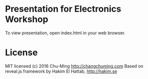 # Presentation for Electronics Workshop

To view presentation, open index.html in your web browser.

# License

MIT licensed
(c) 2016 Chu-Ming http://changchuming.com
Based on reveal.js framework by Hakim El Hattab, http://hakim.se